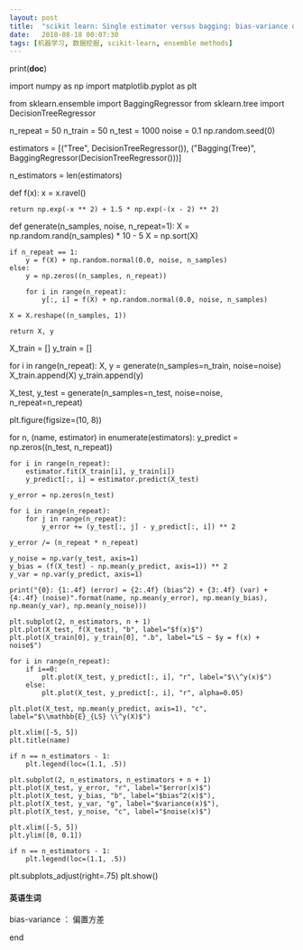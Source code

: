```yaml
---
layout: post
title:  "scikit learn: Single estimator versus bagging: bias-variance decomposition "
date:   2018-08-18 00:07:30
tags: [机器学习, 数据挖掘, scikit-learn, ensemble methods]
---
```


print(__doc__)

import numpy as np
import matplotlib.pyplot as plt

from sklearn.ensemble import BaggingRegressor
from sklearn.tree import DecisionTreeRegressor

n_repeat = 50
n_train = 50
n_test = 1000
noise = 0.1
np.random.seed(0)

estimators = [("Tree", DecisionTreeRegressor()), ("Bagging(Tree)", BaggingRegressor(DecisionTreeRegressor()))]

n_estimators = len(estimators)

def f(x):
    x = x.ravel()

    return np.exp(-x ** 2) + 1.5 * np.exp(-(x - 2) ** 2)

def generate(n_samples, noise, n_repeat=1):
    X = np.random.rand(n_samples) * 10 - 5
    X = np.sort(X)

    if n_repeat == 1:
        y = f(X) + np.random.normal(0.0, noise, n_samples)
    else:
        y = np.zeros((n_samples, n_repeat))

        for i in range(n_repeat):
            y[:, i] = f(X) + np.random.normal(0.0, noise, n_samples)

    X = X.reshape((n_samples, 1))

    return X, y

X_train = []
y_train = []

for i in range(n_repeat):
    X, y = generate(n_samples=n_train, noise=noise)
    X_train.append(X)
    y_train.append(y)

X_test, y_test = generate(n_samples=n_test, noise=noise, n_repeat=n_repeat)

plt.figure(figsize=(10, 8))

for n, (name, estimator) in enumerate(estimators):
    y_predict = np.zeros((n_test, n_repeat))

    for i in range(n_repeat):
        estimator.fit(X_train[i], y_train[i])
        y_predict[:, i] = estimator.predict(X_test)

    y_error = np.zeros(n_test)

    for i in range(n_repeat):
        for j in range(n_repeat):
            y_error += (y_test[:, j] - y_predict[:, i]) ** 2

    y_error /= (n_repeat * n_repeat)

    y_noise = np.var(y_test, axis=1)
    y_bias = (f(X_test) - np.mean(y_predict, axis=1)) ** 2
    y_var = np.var(y_predict, axis=1)

    print("{0}: {1:.4f} (error) = {2:.4f} (bias^2) + {3:.4f} (var) + {4:.4f} (noise)".format(name, np.mean(y_error), np.mean(y_bias), np.mean(y_var), np.mean(y_noise)))

    plt.subplot(2, n_estimators, n + 1)
    plt.plot(X_test, f(X_test), "b", label="$f(x)$")
    plt.plot(X_train[0], y_train[0], ".b", label="LS ~ $y = f(x) + noise$")

    for i in range(n_repeat):
        if i==0:
            plt.plot(X_test, y_predict[:, i], "r", label="$\\^y(x)$")
        else:
            plt.plot(X_test, y_predict[:, i], "r", alpha=0.05)

    plt.plot(X_test, np.mean(y_predict, axis=1), "c", label="$\\mathbb{E}_{LS} \\^y(X)$")

    plt.xlim([-5, 5])
    plt.title(name)

    if n == n_estimators - 1:
        plt.legend(loc=(1.1, .5))

    plt.subplot(2, n_estimators, n_estimators + n + 1)
    plt.plot(X_test, y_error, "r", label="$error(x)$")
    plt.plot(X_test, y_bias, "b", label="$bias^2(x)$"),
    plt.plot(X_test, y_var, "g", label="$variance(x)$"),
    plt.plot(X_test, y_noise, "c", label="$noise(x)$")

    plt.xlim([-5, 5])
    plt.ylim([0, 0.1])

    if n == n_estimators - 1:
        plt.legend(loc=(1.1, .5))

plt.subplots_adjust(right=.75)
plt.show()


#### 英语生词
bias-variance ： 偏置方差


end
